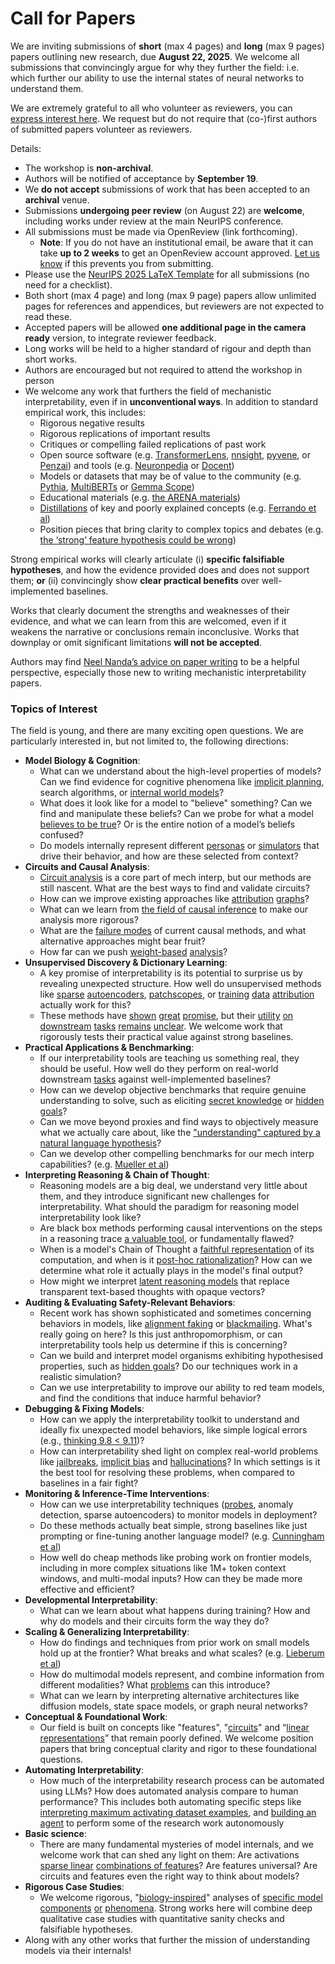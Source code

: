 # Call for Papers
We are inviting submissions of **short** (max 4 pages) and **long** (max 9 pages) papers outlining new research, due **August 22, 2025**. We welcome all submissions that convincingly argue for why they further the field: i.e. which further our ability to use the internal states of neural networks to understand them. 

We are extremely grateful to all who volunteer as reviewers, you can [express interest here](https://www.google.com/url?q=https://docs.google.com/forms/d/e/1FAIpQLSdiw1SJllzoTz_nqzDTzTOGb9DV3W_truQyh-WvYj_QGIi7Mg/viewform?usp%3Ddialog&sa=D&source=editors&ust=1752899567049590&usg=AOvVaw294MOhT2FUEo3ETpVo8Y7f). We request but do not require that (co-)first authors of submitted papers volunteer as reviewers. 

Details: 
* The workshop is **non-archival**.
* Authors will be notified of acceptance by **September 19**.
* We **do not accept** submissions of work that has been accepted to an **archival** venue.
* Submissions **undergoing peer review** (on August 22) are **welcome**, including works under review at the main NeurIPS conference.
* All submissions must be made via OpenReview (link forthcoming).
  * **Note**: If you do not have an institutional email, be aware that it can take **up to 2 weeks** to get an OpenReview account approved. [Let us know](mailto:neurips2025@mechinterpworkshop.com) if this prevents you from submitting.
* Please use the [NeurIPS 2025 LaTeX Template](https://www.google.com/url?q=https://media.neurips.cc/Conferences/NeurIPS2025/Styles.zip&sa=D&source=editors&ust=1752899567051506&usg=AOvVaw3NT5bcYucNTEXsbnYBNtQJ) for all submissions (no need for a checklist).
* Both short (max 4 page) and long (max 9 page) papers allow unlimited pages for references and appendices, but reviewers are not expected to read these.
* Accepted papers will be allowed **one additional page in the camera ready** version, to integrate reviewer feedback.
* Long works will be held to a higher standard of rigour and depth than short works.
* Authors are encouraged but not required to attend the workshop in person
* We welcome any work that furthers the field of mechanistic interpretability, even if in **unconventional ways**. In addition to standard empirical work, this includes:
  * Rigorous negative results
  * Rigorous replications of important results
  * Critiques or compelling failed replications of past work
  * Open source software (e.g. [TransformerLens](https://www.google.com/url?q=https://github.com/neelnanda-io/TransformerLens&sa=D&source=editors&ust=1752899567053127&usg=AOvVaw0Y8OGLuZGySJoj9ZPassvM), [nnsight](https://www.google.com/url?q=https://github.com/ndif-team/nnsight&sa=D&source=editors&ust=1752899567053223&usg=AOvVaw09Qv5ncImPFy_XWTTlLBfB), [pyvene](https://www.google.com/url?q=https://github.com/stanfordnlp/pyvene/tree/main/pyvene/models/mlp&sa=D&source=editors&ust=1752899567053331&usg=AOvVaw2wmblTT9WA-AIq9pCgF1HW), or [Penzai](https://www.google.com/url?q=https://github.com/google-deepmind/penzai&sa=D&source=editors&ust=1752899567053445&usg=AOvVaw2OxbHfVfSzK35cjgnZs2XS)) and tools (e.g. [Neuronpedia](https://www.google.com/url?q=http://neuronpedia.org&sa=D&source=editors&ust=1752899567053570&usg=AOvVaw2kPh1bXYebsbxEgE2anCVc) or [Docent](https://www.google.com/url?q=https://transluce.org/introducing-docent&sa=D&source=editors&ust=1752899567053687&usg=AOvVaw2wQFyQj1A37g4NTvt-cBVu))
  * Models or datasets that may be of value to the community (e.g. [Pythia](https://www.google.com/url?q=https://arxiv.org/abs/2304.01373&sa=D&source=editors&ust=1752899567053917&usg=AOvVaw1mxy_bFckal4F0h6bljOKl), [MultiBERTs](https://www.google.com/url?q=https://arxiv.org/abs/2106.16163&sa=D&source=editors&ust=1752899567054012&usg=AOvVaw0Fv2eVUzQ_fCNwk8ICNXyF) or [Gemma Scope](https://www.google.com/url?q=https://arxiv.org/abs/2408.05147&sa=D&source=editors&ust=1752899567054111&usg=AOvVaw2Uiu1Altj5gkCsdQf4zpVO))
  * Educational materials (e.g. [the ARENA materials](https://www.google.com/url?q=https://arena3-chapter1-transformer-interp.streamlit.app/&sa=D&source=editors&ust=1752899567054328&usg=AOvVaw10X1sPyMq2pVI8bxaqyXHx))
  * [Distillations](https://www.google.com/url?q=https://distill.pub/2017/research-debt/&sa=D&source=editors&ust=1752899567054475&usg=AOvVaw3zR0C5Lu8DTvOyn1TcCquF) of key and poorly explained concepts (e.g. [Ferrando et al](https://www.google.com/url?q=https://arxiv.org/abs/2405.00208&sa=D&source=editors&ust=1752899567054679&usg=AOvVaw1wobgdX49TdM8T6eFYeiYA))
  * Position pieces that bring clarity to complex topics and debates (e.g. [the ‘strong’ feature hypothesis could be wrong](https://www.google.com/url?q=https://www.alignmentforum.org/posts/tojtPCCRpKLSHBdpn/the-strong-feature-hypothesis-could-be-wrong&sa=D&source=editors&ust=1752899567055019&usg=AOvVaw2Fa8sFSIa_zPCC9rUsn45K))

Strong empirical works will clearly articulate (i) **specific falsifiable hypotheses**, and how the evidence provided does and does not support them; **or** (ii) convincingly show **clear practical benefits** over well-implemented baselines. 

Works that clearly document the strengths and weaknesses of their evidence, and what we can learn from this are welcomed, even if it weakens the narrative or conclusions remain inconclusive. Works that downplay or omit significant limitations **will not be accepted**. 

Authors may find [Neel Nanda’s advice on paper writing](https://www.google.com/url?q=https://www.alignmentforum.org/posts/eJGptPbbFPZGLpjsp/highly-opinionated-advice-on-how-to-write-ml-papers&sa=D&source=editors&ust=1752899567056435&usg=AOvVaw2MA7zzENS466hEWTla631N) to be a helpful perspective, especially those new to writing mechanistic interpretability papers. 
### Topics of Interest
The field is young, and there are many exciting open questions. We are particularly interested in, but not limited to, the following directions: 
* **Model Biology & Cognition**:
  * What can we understand about the high-level properties of models? Can we find evidence for cognitive phenomena like [implicit planning](https://www.google.com/url?q=https://transformer-circuits.pub/2025/attribution-graphs/biology.html%23dives-poems&sa=D&source=editors&ust=1752899567057441&usg=AOvVaw3IOui4ezd0gZjZs8Wgljj7), search algorithms, or [internal world models](https://www.google.com/url?q=https://arxiv.org/abs/2210.13382&sa=D&source=editors&ust=1752899567057623&usg=AOvVaw0frhrMJvmv2uQ7Jz1MlR6B)?
  * What does it look like for a model to "believe" something? Can we find and manipulate these beliefs? Can we probe for what a model [believes to be true](https://www.google.com/url?q=https://arxiv.org/abs/2310.06824&sa=D&source=editors&ust=1752899567058016&usg=AOvVaw0XunARThqAvHqwl0CBrzba)? Or is the entire notion of a model’s beliefs confused?
  * Do models internally represent different [personas](https://www.google.com/url?q=https://arxiv.org/abs/2406.12094&sa=D&source=editors&ust=1752899567058288&usg=AOvVaw3j792EhxVC0VBXOvNqS7Et) or [simulators](https://www.google.com/url?q=https://www.nature.com/articles/s41586-023-06647-8&sa=D&source=editors&ust=1752899567058401&usg=AOvVaw39dQ2ybTT7bPjMjQB_cIU_) that drive their behavior, and how are these selected from context?
* **Circuits and Causal Analysis**:
  * [Circuit analysis](https://www.google.com/url?q=https://distill.pub/2020/circuits/zoom-in/&sa=D&source=editors&ust=1752899567058791&usg=AOvVaw2Hc8N1fzqor1E4a5UKVFCA) is a core part of mech interp, but our methods are still nascent. What are the best ways to find and validate circuits?
  * How can we improve existing approaches like [attribution](https://www.google.com/url?q=https://arxiv.org/abs/2406.11944&sa=D&source=editors&ust=1752899567059321&usg=AOvVaw0H49bIlPe7HkNKMJb9Te8V) [graphs](https://www.google.com/url?q=https://transformer-circuits.pub/2025/attribution-graphs/methods.html&sa=D&source=editors&ust=1752899567059446&usg=AOvVaw0fEZcbgTQOvExJDf7fT5xa)?
  * What can we learn from [the field of causal inference](https://www.google.com/url?q=https://arxiv.org/abs/2407.04690&sa=D&source=editors&ust=1752899567059694&usg=AOvVaw2PkqsHg71ksbyEJvcgvvih) to make our analysis more rigorous?
  * What are the [failure modes](https://www.google.com/url?q=https://arxiv.org/abs/2307.15771&sa=D&source=editors&ust=1752899567059921&usg=AOvVaw1Ev8HqEkDh9UcIlF_OqMc7) of current causal methods, and what alternative approaches might bear fruit?
  * How far can we push [weight-based](https://www.google.com/url?q=https://arxiv.org/abs/2301.05217&sa=D&source=editors&ust=1752899567060218&usg=AOvVaw0cYEmxLT5vzILXqOjf_Jak) [analysis](https://www.google.com/url?q=https://arxiv.org/abs/2410.08417&sa=D&source=editors&ust=1752899567060315&usg=AOvVaw198I5Et3SWvUubzYtCLF_s)?
* **Unsupervised Discovery & Dictionary Learning**:
  * A key promise of interpretability is its potential to surprise us by revealing unexpected structure. How well do unsupervised methods like [sparse](https://www.google.com/url?q=https://arxiv.org/abs/2103.15949&sa=D&source=editors&ust=1752899567060831&usg=AOvVaw242vgGftOhltKV_7l5AMn8) [autoencoders](https://www.google.com/url?q=https://transformer-circuits.pub/2023/monosemantic-features&sa=D&source=editors&ust=1752899567060953&usg=AOvVaw2f02bEA1lZfpya3zIVKqdf), [patch](https://www.google.com/url?q=https://arxiv.org/abs/2401.06102&sa=D&source=editors&ust=1752899567061046&usg=AOvVaw2bl5ibONJoDgzJuZA36ldP)[scopes](https://www.google.com/url?q=https://arxiv.org/abs/2403.10949v2&sa=D&source=editors&ust=1752899567061112&usg=AOvVaw3DRuCddUdWwpSI6TG3sK35), or [training](https://www.google.com/url?q=https://proceedings.mlr.press/v70/koh17a?ref%3Dhttps://githubhelp.com&sa=D&source=editors&ust=1752899567061244&usg=AOvVaw2icXbMf0R5K4031gfSlDnI) [data](https://www.google.com/url?q=https://arxiv.org/abs/2308.03296&sa=D&source=editors&ust=1752899567061333&usg=AOvVaw1ZMJn9i1w5v38QIrJxyhuL) [attribution](https://www.google.com/url?q=https://arxiv.org/abs/2205.11482&sa=D&source=editors&ust=1752899567061428&usg=AOvVaw1Ypj5xfOI68tACduAjEsDi) actually work for this?
  * These methods have [shown](https://www.google.com/url?q=https://transformer-circuits.pub/2024/scaling-monosemanticity/index.html&sa=D&source=editors&ust=1752899567061664&usg=AOvVaw2CCtR73hhZcS-lJBKDb5cW) [great](https://www.google.com/url?q=https://transformer-circuits.pub/2025/attribution-graphs/biology.html&sa=D&source=editors&ust=1752899567061783&usg=AOvVaw3LNBu2uMUyRA_88u4anQWk) [promise](https://www.google.com/url?q=https://arxiv.org/abs/2503.10965&sa=D&source=editors&ust=1752899567061881&usg=AOvVaw2eGNZu3AnXrdYJEGcjzw7V), but their [utility](https://www.google.com/url?q=https://arxiv.org/abs/2502.16681&sa=D&source=editors&ust=1752899567061987&usg=AOvVaw1irbq02NZYd8jwisP7sw8Z) [on](https://www.google.com/url?q=https://www.tilderesearch.com/blog/sieve&sa=D&source=editors&ust=1752899567062077&usg=AOvVaw2O1JUOaz32LQkUcJY2VDuc) [downstream](https://www.google.com/url?q=https://arxiv.org/abs/2501.17148&sa=D&source=editors&ust=1752899567062168&usg=AOvVaw3uinNaZY0r6d48Kdh_hPrb) [tasks](https://www.google.com/url?q=https://transformer-circuits.pub/2024/features-as-classifiers/index.html&sa=D&source=editors&ust=1752899567062298&usg=AOvVaw0_EZSsM3oyQK7A2HznZRuj) [remains](https://www.google.com/url?q=https://arxiv.org/abs/2502.04382&sa=D&source=editors&ust=1752899567062402&usg=AOvVaw0rbqbpdDynDujxi4qrKBeW) [unclear](https://www.google.com/url?q=https://www.alignmentforum.org/posts/4uXCAJNuPKtKBsi28/negative-results-for-saes-on-downstream-tasks&sa=D&source=editors&ust=1752899567062545&usg=AOvVaw1MrjGVNBOZqFijB0DH3JTE). We welcome work that rigorously tests their practical value against strong baselines.
* **Practical Applications & Benchmarking**:
  * If our interpretability tools are teaching us something real, they should be useful. How well do they perform on real-world downstream [tasks](https://www.google.com/url?q=https://www.lesswrong.com/posts/wGRnzCFcowRCrpX4Y/downstream-applications-as-validation-of-interpretability&sa=D&source=editors&ust=1752899567063200&usg=AOvVaw0VxCVV3H6aTyLf5HXBnMyf) against well-implemented baselines?
  * How can we develop objective benchmarks that require genuine understanding to solve, such as eliciting [secret knowledge](https://www.google.com/url?q=https://arxiv.org/abs/2505.14352&sa=D&source=editors&ust=1752899567063552&usg=AOvVaw0iMu9cnnsZJn9i_TNJzr_I) or [hidden goals](https://www.google.com/url?q=https://arxiv.org/abs/2503.10965&sa=D&source=editors&ust=1752899567063686&usg=AOvVaw2YWL2LGxVFR1HEdrMDwMdL)?
  * Can we move beyond proxies and find ways to objectively measure what we actually care about, like the ["understanding" captured by a natural language hypothesis](https://www.google.com/url?q=https://arxiv.org/abs/2502.04382&sa=D&source=editors&ust=1752899567064053&usg=AOvVaw1iEp4kNDo_z1E7cURJddjR)?
  * Can we develop other compelling benchmarks for our mech interp capabilities? (e.g. [Mueller et al](https://www.google.com/url?q=https://arxiv.org/abs/2504.13151&sa=D&source=editors&ust=1752899567064309&usg=AOvVaw0TG0PkbGnegSUxUz99eOLr))
* **Interpreting Reasoning & Chain of Thought**:
  * Reasoning models are a big deal, we understand very little about them, and they introduce significant new challenges for interpretability. What should the paradigm for reasoning model interpretability look like?
  * Are black box methods performing causal interventions on the steps in a reasoning trace [a valuable tool](https://www.google.com/url?q=https://arxiv.org/abs/2506.19143&sa=D&source=editors&ust=1752899567065097&usg=AOvVaw2qbn8xxZ2F5gVsctE5b-tC), or fundamentally flawed?
  * When is a model's Chain of Thought a [faithful representation](https://www.google.com/url?q=https://arxiv.org/abs/2305.04388&sa=D&source=editors&ust=1752899567065339&usg=AOvVaw3JDGE4EaaPArex51CYMZ6U) of its computation, and when is it [post-hoc rationalization](https://www.google.com/url?q=https://arxiv.org/abs/2503.08679&sa=D&source=editors&ust=1752899567065499&usg=AOvVaw3pmvsu5lRTDezga3A3kb1d)? How can we determine what role it actually plays in the model's final output?
  * How might we interpret [latent reasoning models](https://www.google.com/url?q=https://arxiv.org/abs/2412.06769&sa=D&source=editors&ust=1752899567065796&usg=AOvVaw1Mru2fFGqKAtUNiRf2PsoJ) that replace transparent text-based thoughts with opaque vectors?
* **Auditing & Evaluating Safety-Relevant Behaviors**:
  * Recent work has shown sophisticated and sometimes concerning behaviors in models, like [alignment faking](https://www.google.com/url?q=https://arxiv.org/abs/2412.14093&sa=D&source=editors&ust=1752899567066310&usg=AOvVaw0PpnXjpJxYuCc2vdH3p5z6) or [blackmailing](https://www.google.com/url?q=https://www.anthropic.com/research/agentic-misalignment&sa=D&source=editors&ust=1752899567066432&usg=AOvVaw2l9QzThf6XEUUTOn00IWix). What's really going on here? Is this just anthropomorphism, or can interpretability tools help us determine if this is concerning?
  * Can we build and interpret model organisms exhibiting hypothesised properties, such as [hidden goals](https://www.google.com/url?q=https://arxiv.org/abs/2503.10965&sa=D&source=editors&ust=1752899567066890&usg=AOvVaw28UAnUI8Gb2caf-DigOm2u)? Do our techniques work in a realistic simulation?
  * Can we use interpretability to improve our ability to red team models, and find the conditions that induce harmful behavior?
* **Debugging & Fixing Models**:
  * How can we apply the interpretability toolkit to understand and ideally fix unexpected model behaviors, like simple logical errors (e.g., [thinking 9.8 < 9.11](https://www.google.com/url?q=https://transluce.org/observability-interface&sa=D&source=editors&ust=1752899567067664&usg=AOvVaw0rMnUtp107zoBgTtCKqVoX))?
  * How can interpretability shed light on complex real-world problems like [jailbreaks](https://www.google.com/url?q=https://transformer-circuits.pub/2025/attribution-graphs/biology.html%23dives-jailbreak&sa=D&source=editors&ust=1752899567067948&usg=AOvVaw3kcm2RuvbqehC6z28b1xhr), [implicit bias](https://www.google.com/url?q=https://arxiv.org/abs/2506.10922&sa=D&source=editors&ust=1752899567068052&usg=AOvVaw21cNGI_GZcTaE3-gQDH3LY) and [hallucinations](https://www.google.com/url?q=https://arxiv.org/abs/2411.14257&sa=D&source=editors&ust=1752899567068158&usg=AOvVaw0T4qD0__AGETpFWzek0vp6)? In which settings is it the best tool for resolving these problems, when compared to baselines in a fair fight?
* **Monitoring & Inference-Time Interventions**:
  * How can we use interpretability techniques ([probes](https://www.google.com/url?q=https://arxiv.org/abs/2102.12452&sa=D&source=editors&ust=1752899567068701&usg=AOvVaw2Sm4adeOoSgVxBkT3KyK8f), anomaly detection, sparse autoencoders) to monitor models in deployment?
  * Do these methods actually beat simple, strong baselines like just prompting or fine-tuning another language model? (e.g. [Cunningham et al](https://www.google.com/url?q=https://alignment.anthropic.com/2025/cheap-monitors/&sa=D&source=editors&ust=1752899567069131&usg=AOvVaw0qDQVJGfafEGYNdYptPOnd))
  * How well do cheap methods like probing work on frontier models, including in more complex situations like 1M+ token context windows, and multi-modal inputs? How can they be made more effective and efficient?
* **Developmental Interpretability**:
  * What can we learn about what happens during training? How and why do models and their circuits form the way they do?
* **Scaling & Generalizing Interpretability**:
  * How do findings and techniques from prior work on small models hold up at the frontier? What breaks and what scales? (e.g. [Lieberum et al](https://www.google.com/url?q=https://arxiv.org/abs/2307.09458&sa=D&source=editors&ust=1752899567070357&usg=AOvVaw3Rb5ImuFEUD5w1BEpTGvp-))
  * How do multimodal models represent, and combine information from different modalities? What [problems](https://www.google.com/url?q=https://openreview.net/pdf?id%3DVUhRdZp8ke&sa=D&source=editors&ust=1752899567070696&usg=AOvVaw06IFItVxboJMldyi4E9Doa) can this introduce?
  * What can we learn by interpreting alternative architectures like diffusion models, state space models, or graph neural networks?
* **Conceptual & Foundational Work**:
  * Our field is built on concepts like "features", "[circuits](https://www.google.com/url?q=https://distill.pub/2020/circuits/zoom-in/&sa=D&source=editors&ust=1752899567071328&usg=AOvVaw3FnHjcv1LPqGGvpoDsOm5q)" and “[linear representations](https://www.google.com/url?q=https://transformer-circuits.pub/2024/july-update/index.html%23linear-representations&sa=D&source=editors&ust=1752899567071493&usg=AOvVaw00sJeCAo6FOrhhJdIBGqs2)” that remain poorly defined. We welcome position papers that bring conceptual clarity and rigor to these foundational questions.
* **Automating Interpretability**:
  * How much of the interpretability research process can be automated using LLMs? How does automated analysis compare to human performance? This includes both automating specific steps like [interpreting maximum activating dataset examples](https://www.google.com/url?q=https://openaipublic.blob.core.windows.net/neuron-explainer/paper/index.html&sa=D&source=editors&ust=1752899567072332&usg=AOvVaw231pbCMWXlnN0bseoGP10d), and [building an agent](https://www.google.com/url?q=https://arxiv.org/abs/2404.14394&sa=D&source=editors&ust=1752899567072452&usg=AOvVaw2JAnKWrki2qRSr5WMrRlAW) to perform some of the research work autonomously
* **Basic science**:
  * There are many fundamental mysteries of model internals, and we welcome work that can shed any light on them: Are activations [sparse linear](https://www.google.com/url?q=https://arxiv.org/abs/1601.03764&sa=D&source=editors&ust=1752899567073009&usg=AOvVaw0GCM1vDUa5dFmAen82YD4C) [combinations of features](https://www.google.com/url?q=https://transformer-circuits.pub/2022/toy_model/index.html&sa=D&source=editors&ust=1752899567073192&usg=AOvVaw23Kh5hHICmV3fvWZM9qlJt)? Are features universal? Are circuits and features even the right way to think about models?
* **Rigorous Case Studies**:
  * We welcome rigorous, "[biology-inspired](https://www.google.com/url?q=https://distill.pub/2020/circuits/curve-circuits/&sa=D&source=editors&ust=1752899567073693&usg=AOvVaw1Af-Rxl634A5y4EB4NCGI_)" analyses of [specific model](https://www.google.com/url?q=https://arxiv.org/abs/2310.04625&sa=D&source=editors&ust=1752899567073819&usg=AOvVaw2YYEq91dmAu9OZWYuAl1Vs) [components](https://www.google.com/url?q=https://transformer-circuits.pub/2024/scaling-monosemanticity/index.html&sa=D&source=editors&ust=1752899567073945&usg=AOvVaw0JYAAgMIRAjVqGs2M7JL64) [or](https://www.google.com/url?q=https://arxiv.org/abs/2305.01610&sa=D&source=editors&ust=1752899567074030&usg=AOvVaw085Da3IwhOYwTlJuqctyr0) [phenomena](https://www.google.com/url?q=https://arxiv.org/abs/2306.09346&sa=D&source=editors&ust=1752899567074119&usg=AOvVaw3dtsKTfnD0AzKbjtenAiOR). Strong works here will combine deep qualitative case studies with quantitative sanity checks and falsifiable hypotheses.
* Along with any other works that further the mission of understanding models via their internals!
